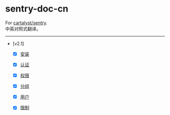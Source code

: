 sentry-doc-cn
=================

For [cartalyst/sentry](https://github.com/cartalyst/sentry).  
中英对照式翻译。

---

- [v2.1]
  - [x] [安装](/sentry-docs-2.1-cn/introduction/integration.md)
  - [x] [认证](/sentry-docs-2.1-cn/usage/authentication.md)
  - [x] [权限](/sentry-docs-2.1-cn/usage/permissions/index.md)
  - [x] [分组](/sentry-docs-2.1-cn/usage/groups.md)
  - [x] [用户](/sentry-docs-2.1-cn/usage/users.md)
  - [x] [限制](/sentry-docs-2.1-cn/usage/throttling.md)












